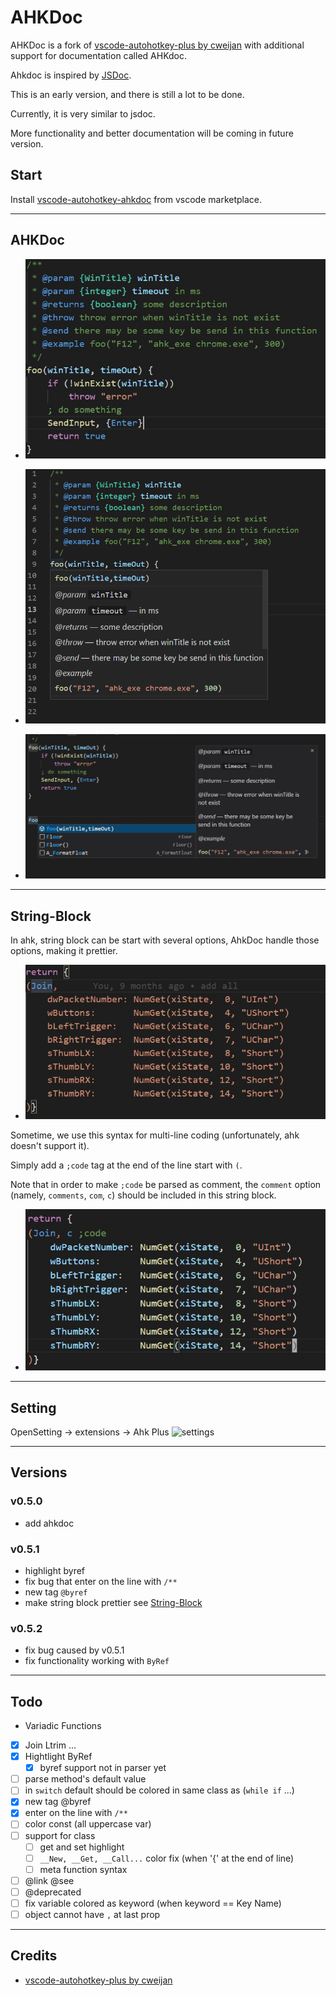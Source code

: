 # AHKDoc
AHKDoc is a fork of [vscode-autohotkey-plus by cweijan](https://marketplace.visualstudio.com/items?itemName=cweijan.vscode-autohotkey-plus) with additional support for documentation called AHKdoc.

Ahkdoc is inspired by [JSDoc](https://jsdoc.app/index.html). 

This is an early version, and there is still a lot to be done.

Currently, it is very similar to jsdoc.

More functionality and better documentation will be coming in future version.


## Start

Install  [vscode-autohotkey-ahkdoc](https://marketplace.visualstudio.com/items?itemName=bhbbbbb.vscode-autohotkey-ahkdoc) from vscode marketplace.

---
## AHKDoc

- ![ahkdoc](image/ahkdoc.jpg)

- ![ahkdoc_hover](image/ahkdoc_hover.png)

- ![ahkCompletion](image/autoCompletion.jpg)

---
## String-Block


In ahk, string block can be start with several options, AhkDoc handle those options, making
it prettier.

- ![stringblock without code](image/stringblock.jpg)

Sometime, we use this syntax for multi-line
coding (unfortunately, ahk doesn't support it).

Simply add a `;code` tag at the end of the line start with `(`.

Note that in order to make `;code` be parsed as comment, the `comment` option (namely, `comments`, `com`, `c`) should be included in this string block.



- ![stringblock with code](image/stringblockCode.jpg)
---


## Setting

OpenSetting -> extensions -> Ahk Plus
![settings](image/settings.jpg)

---
## Versions
### v0.5.0
- add ahkdoc

### v0.5.1
- highlight byref
- fix bug that enter on the line with `/**`
- new tag `@byref`
- make string block prettier see [String-Block](#String-Block)

### v0.5.2
- fix bug caused by v0.5.1
- fix functionality working with `ByRef`

---

## Todo

- Variadic Functions
- [x] Join Ltrim ...
- [x] Hightlight ByRef
	- [x] byref support not in parser yet
- [ ] parse method's default value
- [ ] in `switch` default should be colored in same class as (`while if` ...)
- [x] new tag @byref
- [x] enter on the line with `/**`
- [ ] color const (all uppercase var)
- [ ] support for class
	- [ ] get and set highlight
	- [ ] `__New, __Get, __Call...` color fix (when '{' at the end of line)
	- [ ] meta function syntax
- [ ] @link @see
- [ ] @deprecated
- [ ] fix variable colored as keyword (when keyword == Key Name)
- [ ] object cannot have `,` at last prop

---
## Credits
- [vscode-autohotkey-plus by cweijan](https://marketplace.visualstudio.com/items?itemName=cweijan.vscode-autohotkey-plus)